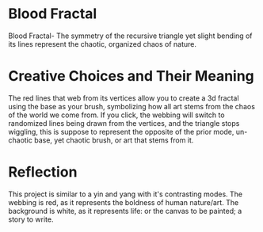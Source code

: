 # Blood Fractal
Blood Fractal- The symmetry of the recursive triangle yet slight bending of its lines represent the chaotic, organized chaos of nature.
# Creative Choices and Their Meaning
The red lines that web from its vertices allow you to create a 3d fractal using the base as your brush, symbolizing how all art stems from the chaos of the world we come from. If you click, the webbing will switch to randomized lines being drawn from the vertices, and the triangle stops wiggling, this is suppose to represent the opposite of the prior mode, un-chaotic base, yet chaotic brush, or art that stems from it. 
# Reflection
This project is similar to a yin and yang with it's contrasting modes. The webbing is red, as it represents the boldness of human nature/art. The background is white, as it represents life: or the canvas to be painted; a story to write.
